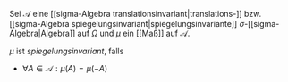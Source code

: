 Sei $\mathcal{A}$ eine [[sigma-Algebra translationsinvariant|translations-]] bzw. [[sigma-Algebra spiegelungsinvariant|spiegelungsinvariante]] $\sigma$-[[sigma-Algebra|Algebra]] auf $\Omega$ und $\mu$ ein [[Maß]] auf $\mathcal{A}$.

$\mu$ ist *spiegelungsinvariant*, falls
- $\forall A \in \mathcal{A} : \mu(A) = \mu(-A)$